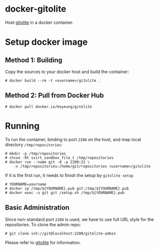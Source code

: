docker-gitolite
==
Host [gitolite](http://gitolite.com) in a docker container.

Setup docker image
==

Method 1: Building
--

Copy the sources to your docker host and build the container:

    # docker build --rm -t <username>/gitolite .

Method 2: Pull from Docker Hub
--

    # docker pull docker.io/koyeung/gitolite

Running
==

To run the container, binding to port `2200` on the host, and map local directory `/tmp/repositories`:

    # mkdir -p /tmp/repositories
    # chcon -Rt svirt_sandbox_file_t /tmp/repositories
    # docker run --name git -d -p 2200:22 \
        -v /tmp/repositories:/home/git/repositories <username>/gitolite

If it is the first run, it needs to finish the setup by `gitolite setup`

    # YOURNAME=yourname
    # docker cp /tmp/${YOURNAME}.pub git:/tmp/${YOURNAME}.pub
    # docker exec -u git git /setup.sh /tmp/${YOURNAME}.pub

Basic Administration
--
Since non-standard port `2200` is used, we have to use full URL style for the repositories. To clone the admin repo:

    # git clone ssh://git@localhost:2200/gitolite-admin

Please refer to [gitolite](http://gitolite.com/gitolite/) for information.

